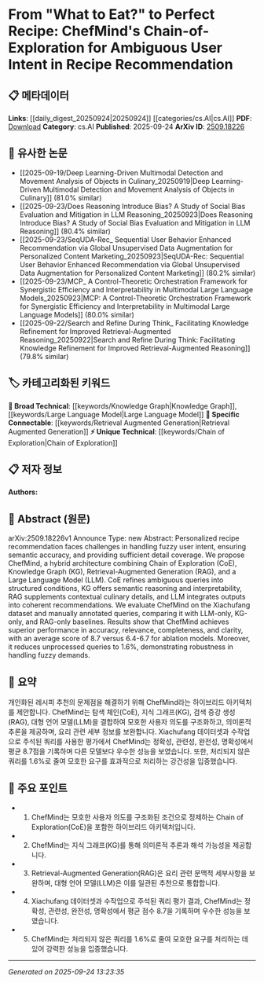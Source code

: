<!-- KEYWORD_LINKING_METADATA:
{
  "processed_timestamp": "2025-09-24T13:23:35.623296",
  "vocabulary_version": "1.0",
  "selected_keywords": [
    "Chain of Exploration",
    "Knowledge Graph",
    "Retrieval Augmented Generation",
    "Large Language Model"
  ],
  "rejected_keywords": [],
  "similarity_scores": {
    "Chain of Exploration": 0.78,
    "Knowledge Graph": 0.85,
    "Retrieval Augmented Generation": 0.82,
    "Large Language Model": 0.8
  },
  "extraction_method": "AI_prompt_based",
  "budget_applied": true,
  "candidates_json": {
    "candidates": [
      {
        "surface": "Chain of Exploration",
        "canonical": "Chain of Exploration",
        "aliases": [
          "CoE"
        ],
        "category": "unique_technical",
        "rationale": "This concept is central to the paper's approach and is likely unique to this research, providing a novel method for refining ambiguous queries.",
        "novelty_score": 0.85,
        "connectivity_score": 0.65,
        "specificity_score": 0.8,
        "link_intent_score": 0.78
      },
      {
        "surface": "Knowledge Graph",
        "canonical": "Knowledge Graph",
        "aliases": [
          "KG"
        ],
        "category": "broad_technical",
        "rationale": "Knowledge Graphs are widely used for semantic reasoning, making them a strong link to related research in data representation and reasoning.",
        "novelty_score": 0.4,
        "connectivity_score": 0.9,
        "specificity_score": 0.7,
        "link_intent_score": 0.85
      },
      {
        "surface": "Retrieval-Augmented Generation",
        "canonical": "Retrieval Augmented Generation",
        "aliases": [
          "RAG"
        ],
        "category": "specific_connectable",
        "rationale": "RAG is a trending technique that enhances the generation of contextually relevant information, linking to recent advancements in AI.",
        "novelty_score": 0.55,
        "connectivity_score": 0.88,
        "specificity_score": 0.75,
        "link_intent_score": 0.82
      },
      {
        "surface": "Large Language Model",
        "canonical": "Large Language Model",
        "aliases": [
          "LLM"
        ],
        "category": "broad_technical",
        "rationale": "LLMs are foundational in modern AI research, providing a broad technical link to numerous studies in natural language processing.",
        "novelty_score": 0.3,
        "connectivity_score": 0.95,
        "specificity_score": 0.6,
        "link_intent_score": 0.8
      }
    ],
    "ban_list_suggestions": [
      "fuzzy user intent",
      "semantic accuracy"
    ]
  },
  "decisions": [
    {
      "candidate_surface": "Chain of Exploration",
      "resolved_canonical": "Chain of Exploration",
      "decision": "linked",
      "scores": {
        "novelty": 0.85,
        "connectivity": 0.65,
        "specificity": 0.8,
        "link_intent": 0.78
      }
    },
    {
      "candidate_surface": "Knowledge Graph",
      "resolved_canonical": "Knowledge Graph",
      "decision": "linked",
      "scores": {
        "novelty": 0.4,
        "connectivity": 0.9,
        "specificity": 0.7,
        "link_intent": 0.85
      }
    },
    {
      "candidate_surface": "Retrieval-Augmented Generation",
      "resolved_canonical": "Retrieval Augmented Generation",
      "decision": "linked",
      "scores": {
        "novelty": 0.55,
        "connectivity": 0.88,
        "specificity": 0.75,
        "link_intent": 0.82
      }
    },
    {
      "candidate_surface": "Large Language Model",
      "resolved_canonical": "Large Language Model",
      "decision": "linked",
      "scores": {
        "novelty": 0.3,
        "connectivity": 0.95,
        "specificity": 0.6,
        "link_intent": 0.8
      }
    }
  ]
}
-->

# From "What to Eat?" to Perfect Recipe: ChefMind's Chain-of-Exploration for Ambiguous User Intent in Recipe Recommendation

## 📋 메타데이터

**Links**: [[daily_digest_20250924|20250924]] [[categories/cs.AI|cs.AI]]
**PDF**: [Download](https://arxiv.org/pdf/2509.18226.pdf)
**Category**: cs.AI
**Published**: 2025-09-24
**ArXiv ID**: [2509.18226](https://arxiv.org/abs/2509.18226)

## 🔗 유사한 논문
- [[2025-09-19/Deep Learning-Driven Multimodal Detection and Movement Analysis of Objects in Culinary_20250919|Deep Learning-Driven Multimodal Detection and Movement Analysis of Objects in Culinary]] (81.0% similar)
- [[2025-09-23/Does Reasoning Introduce Bias? A Study of Social Bias Evaluation and Mitigation in LLM Reasoning_20250923|Does Reasoning Introduce Bias? A Study of Social Bias Evaluation and Mitigation in LLM Reasoning]] (80.4% similar)
- [[2025-09-23/SeqUDA-Rec_ Sequential User Behavior Enhanced Recommendation via Global Unsupervised Data Augmentation for Personalized Content Marketing_20250923|SeqUDA-Rec: Sequential User Behavior Enhanced Recommendation via Global Unsupervised Data Augmentation for Personalized Content Marketing]] (80.2% similar)
- [[2025-09-23/MCP_ A Control-Theoretic Orchestration Framework for Synergistic Efficiency and Interpretability in Multimodal Large Language Models_20250923|MCP: A Control-Theoretic Orchestration Framework for Synergistic Efficiency and Interpretability in Multimodal Large Language Models]] (80.0% similar)
- [[2025-09-22/Search and Refine During Think_ Facilitating Knowledge Refinement for Improved Retrieval-Augmented Reasoning_20250922|Search and Refine During Think: Facilitating Knowledge Refinement for Improved Retrieval-Augmented Reasoning]] (79.8% similar)

## 🏷️ 카테고리화된 키워드
**🧠 Broad Technical**: [[keywords/Knowledge Graph|Knowledge Graph]], [[keywords/Large Language Model|Large Language Model]]
**🔗 Specific Connectable**: [[keywords/Retrieval Augmented Generation|Retrieval Augmented Generation]]
**⚡ Unique Technical**: [[keywords/Chain of Exploration|Chain of Exploration]]

## 📋 저자 정보

**Authors:** 

## 📄 Abstract (원문)

arXiv:2509.18226v1 Announce Type: new 
Abstract: Personalized recipe recommendation faces challenges in handling fuzzy user intent, ensuring semantic accuracy, and providing sufficient detail coverage. We propose ChefMind, a hybrid architecture combining Chain of Exploration (CoE), Knowledge Graph (KG), Retrieval-Augmented Generation (RAG), and a Large Language Model (LLM). CoE refines ambiguous queries into structured conditions, KG offers semantic reasoning and interpretability, RAG supplements contextual culinary details, and LLM integrates outputs into coherent recommendations. We evaluate ChefMind on the Xiachufang dataset and manually annotated queries, comparing it with LLM-only, KG-only, and RAG-only baselines. Results show that ChefMind achieves superior performance in accuracy, relevance, completeness, and clarity, with an average score of 8.7 versus 6.4-6.7 for ablation models. Moreover, it reduces unprocessed queries to 1.6%, demonstrating robustness in handling fuzzy demands.

## 📝 요약

개인화된 레시피 추천의 문제점을 해결하기 위해 ChefMind라는 하이브리드 아키텍처를 제안합니다. ChefMind는 탐색 체인(CoE), 지식 그래프(KG), 검색 증강 생성(RAG), 대형 언어 모델(LLM)을 결합하여 모호한 사용자 의도를 구조화하고, 의미론적 추론을 제공하며, 요리 관련 세부 정보를 보완합니다. Xiachufang 데이터셋과 수작업으로 주석된 쿼리를 사용한 평가에서 ChefMind는 정확성, 관련성, 완전성, 명확성에서 평균 8.7점을 기록하며 다른 모델보다 우수한 성능을 보였습니다. 또한, 처리되지 않은 쿼리를 1.6%로 줄여 모호한 요구를 효과적으로 처리하는 강건성을 입증했습니다.

## 🎯 주요 포인트

- 1. ChefMind는 모호한 사용자 의도를 구조화된 조건으로 정제하는 Chain of Exploration(CoE)을 포함한 하이브리드 아키텍처입니다.
- 2. ChefMind는 지식 그래프(KG)를 통해 의미론적 추론과 해석 가능성을 제공합니다.
- 3. Retrieval-Augmented Generation(RAG)은 요리 관련 문맥적 세부사항을 보완하며, 대형 언어 모델(LLM)은 이를 일관된 추천으로 통합합니다.
- 4. Xiachufang 데이터셋과 수작업으로 주석된 쿼리 평가 결과, ChefMind는 정확성, 관련성, 완전성, 명확성에서 평균 점수 8.7을 기록하며 우수한 성능을 보였습니다.
- 5. ChefMind는 처리되지 않은 쿼리를 1.6%로 줄여 모호한 요구를 처리하는 데 있어 강력한 성능을 입증했습니다.


---

*Generated on 2025-09-24 13:23:35*